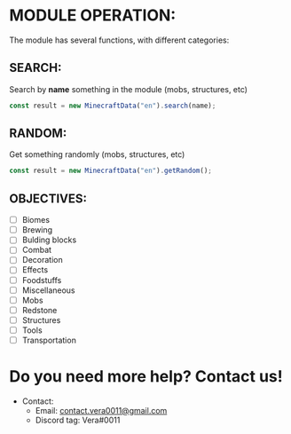# **MODULE OPERATION:**
The module has several functions, with different categories:

## __**SEARCH**:__
Search by **name** something in the module (mobs, structures, etc)
```js
const result = new MinecraftData("en").search(name);
```

## __**RANDOM**:__
Get something randomly (mobs, structures, etc)
```js
const result = new MinecraftData("en").getRandom();
```

## **OBJECTIVES:**
- [ ] Biomes
- [ ] Brewing
- [ ] Bulding blocks
- [ ] Combat
- [ ] Decoration
- [ ] Effects
- [ ] Foodstuffs
- [ ] Miscellaneous
- [ ] Mobs
- [ ] Redstone
- [ ] Structures
- [ ] Tools
- [ ] Transportation

# Do you need more help? Contact us!
- Contact:
  - Email: contact.vera0011@gmail.com
  - Discord tag: Vera#0011